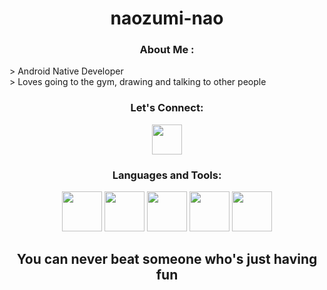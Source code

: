 <!-- Intro -->
<h1 align="center">naozumi-nao</h1>
<h3 align="center">About Me :</h3>  
 <p>
   > Android Native Developer
<br> > Loves going to the gym, drawing and talking to other people

<!-- Socials --> 
<h3 align="center">Let's Connect:</h3>  
<div align="center">
<a href="https://www.linkedin.com/in/bimaadityokurniawan" target="blank"><img src="https://cdn.jsdelivr.net/gh/devicons/devicon/icons/linkedin/linkedin-original.svg" style="height: 3rem"/></a>
</div>

<!-- Tech Stack --> 
<h3 align="Center">Languages and Tools:</h3>  
<p align="center">
<img src="https://cdn.jsdelivr.net/gh/devicons/devicon/icons/kotlin/kotlin-original.svg" style="height: 4rem"/>
<img src="https://cdn.jsdelivr.net/gh/devicons/devicon/icons/androidstudio/androidstudio-original.svg" style="height: 4rem"/>
<img src="https://cdn.jsdelivr.net/gh/devicons/devicon/icons/python/python-original-wordmark.svg" style="height: 4rem"/>
<img src="https://cdn.jsdelivr.net/gh/devicons/devicon/icons/cplusplus/cplusplus-original.svg" style="height: 4rem"/>
<img src="https://cdn.jsdelivr.net/gh/devicons/devicon/icons/firebase/firebase-plain-wordmark.svg" style="height: 4rem"/>
</p>

<h2 align="center">You can never beat someone who's just having fun</h2>

<div align="center">
</div>
